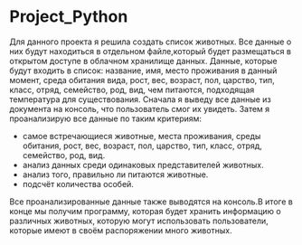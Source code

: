 # Project_Python
Для данного проекта я решила создать список животных. Все данные о них будут находиться в отдельном файле,который будет размещаться в открытом доступе в облачном хранилище данных. Данные, которые будут входить в список: название, имя, место проживания в данный момент, 
среда обитания вида, рост, вес, возраст, пол, царство, тип, класс, отряд, семейство, род, вид, чем питаются, подходящая температура для существования. 
Сначала я выведу все данные из документа на консоль, что пользователь смог их увидеть. Затем я проанализирую все данные по таким критериям: 
  - самое встречающиеся животные, места проживания, среды обитания, рост, вес, возраст, пол, царство, тип, класс, отряд, семейство, род, вид.
  - анализ данных среди одинаковых представителей животных.
  - анализ того, правильно ли питаются животные.
  - подсчёт количества особей.

Все проанализированные данные также выводятся на консоль.В итоге в конце мы получим программу, которая будет хранить информацию о различных животных, которую могут использовать пользователи, которые имеют в своём распоряжении много животных. 
